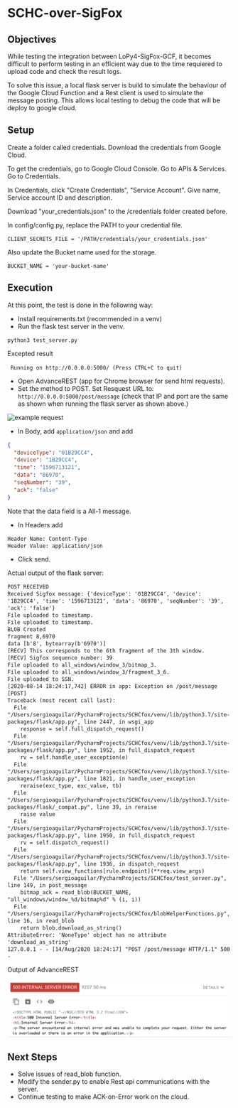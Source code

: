 # SCHC-over-SigFox

## Objectives

While testing the integration between LoPy4-SigFox-GCF, it becomes difficult to perform testing in an efficient way due to the time requiered to upload code and check the result logs.

To solve this issue, a local flask server is build to simulate the behaviour of the Google Cloud Function and a Rest client is used to simulate the message posting. This allows local testing to debug the code that will be deploy to google cloud.

## Setup

Create a folder called credentials.
Download the credentials from Google Cloud.

To get the credentials, go to Google Cloud Console.
Go to APIs & Services.
Go to Credentials.

In Credentials, click "Create Credentials", "Service Account". 
Give name, Service account ID and description. 

Download "your_credentials.json" to the /credentials folder created before. 

In config/config.py, replace the PATH to your credential file.
```
CLIENT_SECRETS_FILE = '/PATH/credentials/your_credentials.json'
```

Also update the Bucket name used for the storage.

```
BUCKET_NAME = 'your-bucket-name'
```
## Execution

At this point, the test is done in the following way:
* Install requirements.txt (recommended in a venv) 
* Run the flask test server in the venv.
```
python3 test_server.py
```
Excepted result

``` Running on http://0.0.0.0:5000/ (Press CTRL+C to quit)```

* Open AdvanceREST (app for Chrome browser for send html requests).
* Set the method to POST. Set Resquest URL to: ```http://0.0.0.0:5000/post/message```
(check that IP and port are the same as shown when running the flask server as shown above.)

![example request](img/request_example_v1.png)

* In Body, add ```application/json``` and add
```json
{
  "deviceType": "01B29CC4",
  "device": "1B29CC4",
  "time": "1596713121",
  "data": "86970",
  "seqNumber": "39",
  "ack": "false"
}
```
Note that the data field is a All-1 message.
* In Headers add 
```
Header Name: Content-Type
Header Value: application/json
``` 
* Click send.

Actual output of the flask server:
```
POST RECEIVED
Received Sigfox message: {'deviceType': '01B29CC4', 'device': '1B29CC4', 'time': '1596713121', 'data': '86970', 'seqNumber': '39', 'ack': 'false'}
File uploaded to timestamp.
File uploaded to timestamp.
BLOB Created
fragment 8,6970
data [b'8', bytearray(b'6970')]
[RECV] This corresponds to the 6th fragment of the 3th window.
[RECV] Sigfox sequence number: 39
File uploaded to all_windows/window_3/bitmap_3.
File uploaded to all_windows/window_3/fragment_3_6.
File uploaded to SSN.
[2020-08-14 18:24:17,742] ERROR in app: Exception on /post/message [POST]
Traceback (most recent call last):
  File "/Users/sergioaguilar/PycharmProjects/SCHCfox/venv/lib/python3.7/site-packages/flask/app.py", line 2447, in wsgi_app
    response = self.full_dispatch_request()
  File "/Users/sergioaguilar/PycharmProjects/SCHCfox/venv/lib/python3.7/site-packages/flask/app.py", line 1952, in full_dispatch_request
    rv = self.handle_user_exception(e)
  File "/Users/sergioaguilar/PycharmProjects/SCHCfox/venv/lib/python3.7/site-packages/flask/app.py", line 1821, in handle_user_exception
    reraise(exc_type, exc_value, tb)
  File "/Users/sergioaguilar/PycharmProjects/SCHCfox/venv/lib/python3.7/site-packages/flask/_compat.py", line 39, in reraise
    raise value
  File "/Users/sergioaguilar/PycharmProjects/SCHCfox/venv/lib/python3.7/site-packages/flask/app.py", line 1950, in full_dispatch_request
    rv = self.dispatch_request()
  File "/Users/sergioaguilar/PycharmProjects/SCHCfox/venv/lib/python3.7/site-packages/flask/app.py", line 1936, in dispatch_request
    return self.view_functions[rule.endpoint](**req.view_args)
  File "/Users/sergioaguilar/PycharmProjects/SCHCfox/test_server.py", line 149, in post_message
    bitmap_ack = read_blob(BUCKET_NAME, "all_windows/window_%d/bitmap%d" % (i, i))
  File "/Users/sergioaguilar/PycharmProjects/SCHCfox/blobHelperFunctions.py", line 16, in read_blob
    return blob.download_as_string()
AttributeError: 'NoneType' object has no attribute 'download_as_string'
127.0.0.1 - - [14/Aug/2020 18:24:17] "POST /post/message HTTP/1.1" 500 -

```
Output of AdvanceREST

![example request](img/request_example_v1_response.png)


## Next Steps

* Solve issues of read_blob function. 
* Modify the sender.py to enable Rest api communications with the server.
* Continue testing to make ACK-on-Error work on the cloud.







